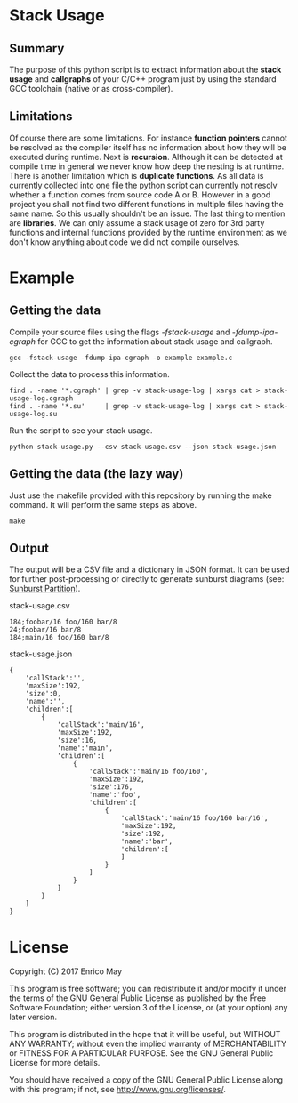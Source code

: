 # Stack Usage

## Summary

The purpose of this python script is to extract information about the **stack usage** and **callgraphs** of your C/C++ program just by using the standard GCC toolchain (native or as cross-compiler).

## Limitations

Of course there are some limitations. For instance **function pointers** cannot be resolved as the compiler itself has no information about how they will be executed during runtime. Next is **recursion**. Although it can be detected at compile time in general we never know how deep the nesting is at runtime. There is another limitation which is **duplicate functions**. As all data is currently collected into one file the python script can currently not resolv whether a function comes from source code A or B. However in a good project you shall not find two different functions in multiple files having the same name. So this usually shouldn't be an issue. The last thing to mention are **libraries**. We can only assume a stack usage of zero for 3rd party functions and internal functions provided by the runtime environment as we don't know anything about code we did not compile ourselves.

# Example

## Getting the data

Compile your source files using the flags *-fstack-usage* and *-fdump-ipa-cgraph* for GCC to get the information about stack usage and callgraph.

    gcc -fstack-usage -fdump-ipa-cgraph -o example example.c

Collect the data to process this information.

    find . -name '*.cgraph' | grep -v stack-usage-log | xargs cat > stack-usage-log.cgraph
    find . -name '*.su'     | grep -v stack-usage-log | xargs cat > stack-usage-log.su

Run the script to see your stack usage.

    python stack-usage.py --csv stack-usage.csv --json stack-usage.json

## Getting the data (the lazy way)

Just use the makefile provided with this repository by running the make command. It will perform the same steps as above.

    make

## Output

The output will be a CSV file and a dictionary in JSON format. It can be used for further post-processing or directly to generate sunburst diagrams (see: [Sunburst Partition](https://bl.ocks.org/mbostock/4063423)).

stack-usage.csv

    184;foobar/16 foo/160 bar/8
    24;foobar/16 bar/8
    184;main/16 foo/160 bar/8

stack-usage.json

    {
        'callStack':'',
        'maxSize':192,
        'size':0,
        'name':'',
        'children':[
            {
                'callStack':'main/16',
                'maxSize':192,
                'size':16,
                'name':'main',
                'children':[
                    {
                        'callStack':'main/16 foo/160',
                        'maxSize':192,
                        'size':176,
                        'name':'foo',
                        'children':[
                            {
                                'callStack':'main/16 foo/160 bar/16',
                                'maxSize':192,
                                'size':192,
                                'name':'bar',
                                'children':[
                                ]
                            }
                        ]
                    }
                ]
            }
        ]
    }

# License

Copyright (C) 2017 Enrico May

This program is free software; you can redistribute it and/or modify it under the terms of the GNU General Public License as published by the Free Software Foundation; either version 3 of the License, or (at your option) any later version.

This program is distributed in the hope that it will be useful, but WITHOUT ANY WARRANTY; without even the implied warranty of MERCHANTABILITY or FITNESS FOR A PARTICULAR PURPOSE. See the GNU General Public License for more details.

You should have received a copy of the GNU General Public License along with this program; if not, see <http://www.gnu.org/licenses/>.